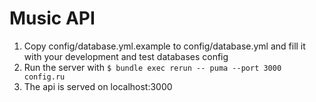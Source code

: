 # Music API

1. Copy config/database.yml.example to config/database.yml and fill it with your development and test databases config
2. Run the server with `$ bundle exec rerun -- puma --port 3000 config.ru`
3. The api is served on localhost:3000
